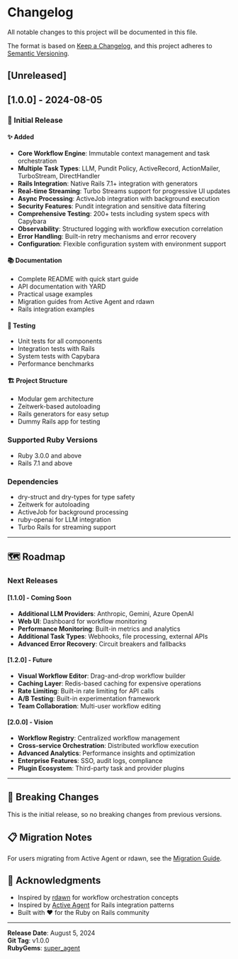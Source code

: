 # Changelog

All notable changes to this project will be documented in this file.

The format is based on [Keep a Changelog](https://keepachangelog.com/en/1.0.0/),
and this project adheres to [Semantic Versioning](https://semver.org/spec/v2.0.0.html).

## [Unreleased]

## [1.0.0] - 2024-08-05

### 🎉 Initial Release

#### ✨ Added
- **Core Workflow Engine**: Immutable context management and task orchestration
- **Multiple Task Types**: LLM, Pundit Policy, ActiveRecord, ActionMailer, TurboStream, DirectHandler
- **Rails Integration**: Native Rails 7.1+ integration with generators
- **Real-time Streaming**: Turbo Streams support for progressive UI updates
- **Async Processing**: ActiveJob integration with background execution
- **Security Features**: Pundit integration and sensitive data filtering
- **Comprehensive Testing**: 200+ tests including system specs with Capybara
- **Observability**: Structured logging with workflow execution correlation
- **Error Handling**: Built-in retry mechanisms and error recovery
- **Configuration**: Flexible configuration system with environment support

#### 📚 Documentation
- Complete README with quick start guide
- API documentation with YARD
- Practical usage examples
- Migration guides from Active Agent and rdawn
- Rails integration examples

#### 🧪 Testing
- Unit tests for all components
- Integration tests with Rails
- System tests with Capybara
- Performance benchmarks

#### 🏗️ Project Structure
- Modular gem architecture
- Zeitwerk-based autoloading
- Rails generators for easy setup
- Dummy Rails app for testing

### Supported Ruby Versions
- Ruby 3.0.0 and above
- Rails 7.1 and above

### Dependencies
- dry-struct and dry-types for type safety
- Zeitwerk for autoloading
- ActiveJob for background processing
- ruby-openai for LLM integration
- Turbo Rails for streaming support

---

## 🗺️ Roadmap

### Next Releases

#### [1.1.0] - Coming Soon
- **Additional LLM Providers**: Anthropic, Gemini, Azure OpenAI
- **Web UI**: Dashboard for workflow monitoring
- **Performance Monitoring**: Built-in metrics and analytics
- **Additional Task Types**: Webhooks, file processing, external APIs
- **Advanced Error Recovery**: Circuit breakers and fallbacks

#### [1.2.0] - Future
- **Visual Workflow Editor**: Drag-and-drop workflow builder
- **Caching Layer**: Redis-based caching for expensive operations
- **Rate Limiting**: Built-in rate limiting for API calls
- **A/B Testing**: Built-in experimentation framework
- **Team Collaboration**: Multi-user workflow editing

#### [2.0.0] - Vision
- **Workflow Registry**: Centralized workflow management
- **Cross-service Orchestration**: Distributed workflow execution
- **Advanced Analytics**: Performance insights and optimization
- **Enterprise Features**: SSO, audit logs, compliance
- **Plugin Ecosystem**: Third-party task and provider plugins

---

## 🔄 Breaking Changes

This is the initial release, so no breaking changes from previous versions.

## 📋 Migration Notes

For users migrating from Active Agent or rdawn, see the [Migration Guide](https://github.com/superagent-rb/super_agent/blob/main/examples/migration_guide.md).

## 🙏 Acknowledgments

- Inspired by [rdawn](https://github.com/rdawn/rdawn) for workflow orchestration concepts
- Inspired by [Active Agent](https://github.com/active-agent/active-agent) for Rails integration patterns
- Built with ❤️ for the Ruby on Rails community

---

**Release Date**: August 5, 2024  
**Git Tag**: v1.0.0  
**RubyGems**: [super_agent](https://rubygems.org/gems/super_agent)